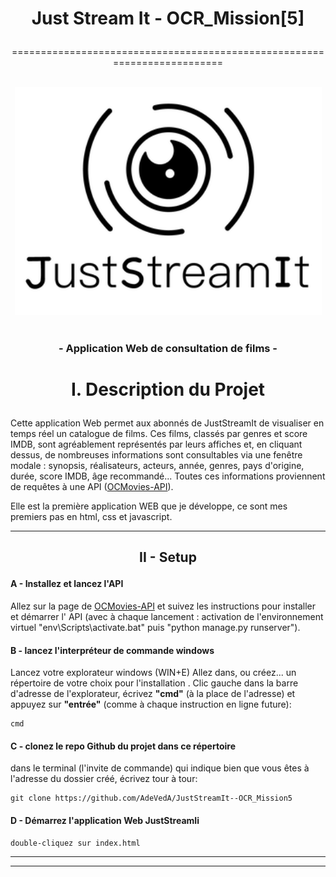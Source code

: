 # <p align="center"><bold>Just Stream It - OCR_Mission[5]</bold></p>
<p align="center">=========================================================================</p>
<p align="center">
  <br/>
  <picture> 
    <img alt="JustStreamIt image" src="images/JustStreamIt.png" width="491">
  </picture>
  <br/>
  <br/>
</p>

### <p align="center">- Application Web de consultation de films -</p>

# <p align="center"> I. Description du Projet</p>

Cette application Web permet aux abonnés de JustStreamIt de visualiser en temps réel un catalogue de films.
Ces films, classés par genres et score IMDB, sont agréablement représentés par leurs affiches et, en cliquant dessus, de nombreuses informations sont consultables via une fenêtre modale : synopsis, réalisateurs, acteurs, année, genres, pays d'origine, durée, score IMDB, âge recommandé...
Toutes ces informations proviennent de requêtes à une API ([OCMovies-API](https://github.com/OpenClassrooms-Student-Center/OCMovies-API-EN-FR)).

Elle est la première application WEB que je développe, ce sont mes premiers pas en html, css et javascript. 

------------------------------------------

## <p align="center">II - Setup</p>

  #### A - Installez et lancez l'API
Allez sur la page de [OCMovies-API](https://github.com/OpenClassrooms-Student-Center/OCMovies-API-EN-FR) et suivez les instructions pour installer et démarrer l' API (avec à chaque lancement : activation de l'environnement virtuel "env\Scripts\activate.bat" puis "python manage.py runserver").

  #### B - lancez l'interpréteur de commande windows 

Lancez votre explorateur windows (WIN+E) 
Allez dans, ou créez... un répertoire de votre choix pour l'installation .
Clic gauche dans la barre d'adresse de l'explorateur, écrivez **"cmd"** (à la place de l'adresse)
et appuyez sur **"entrée"** (comme à chaque instruction en ligne future):

	cmd
	
  #### C - clonez le repo Github du projet dans ce répertoire
dans le terminal (l'invite de commande) qui indique bien que vous êtes à l'adresse du dossier créé, écrivez tour à tour:

	git clone https://github.com/AdeVedA/JustStreamIt--OCR_Mission5

  #### D - Démarrez l'application Web JustStreamIi

	double-cliquez sur index.html

-------------------------
-------------------------


